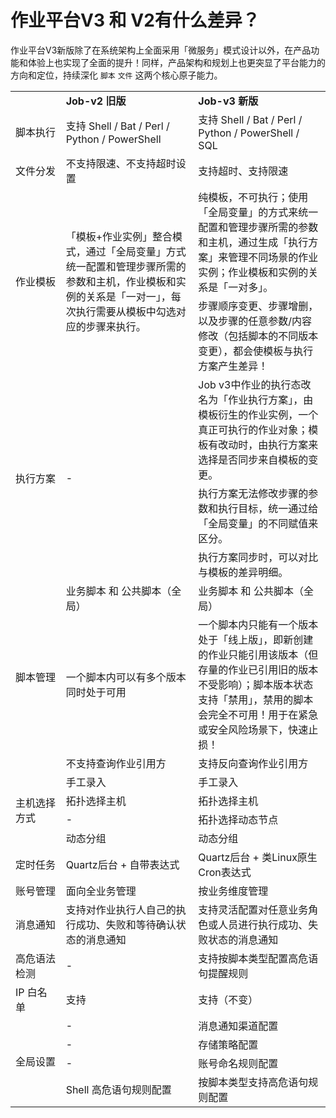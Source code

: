 # 作业平台V3 和 V2有什么差异？

作业平台V3新版除了在系统架构上全面采用「微服务」模式设计以外，在产品功能和体验上也实现了全面的提升！同样，产品架构和规划上也更突显了平台能力的方向和定位，持续深化 `脚本`  `文件` 这两个核心原子能力。

<table><tbody>
<tr style="font-weight:bold;"><td width="16%" ></td><td width="42%">	Job-v2 旧版	</td><td width="42%">	Job-v3 新版	</td></tr>
<tr><td style="vertical-align:middle;">	脚本执行	</td><td style="vertical-align:middle;">	支持 Shell / Bat / Perl / Python / PowerShell	</td><td style="vertical-align:middle;">	支持 Shell / Bat / Perl / Python / PowerShell / SQL	</td></tr>
<tr><td>	文件分发	</td><td>	不支持限速、不支持超时设置	</td><td>	支持超时、支持限速	</td></tr>
<tr><td rowspan="2" style="vertical-align:middle;">	作业模板	</td><td rowspan="2" style="vertical-align:middle;">	「模板+作业实例」整合模式，通过「全局变量」方式统一配置和管理步骤所需的参数和主机，作业模板和实例的关系是「一对一」，每次执行需要从模板中勾选对应的步骤来执行。	</td><td>	纯模板，不可执行；使用「全局变量」的方式来统一配置和管理步骤所需的参数和主机，通过生成「执行方案」来管理不同场景的作业实例；作业模板和实例的关系是「一对多」。	</td></tr>
<tr><td>	步骤顺序变更、步骤增删，以及步骤的任意参数/内容修改（包括脚本的不同版本变更），都会使模板与执行方案产生差异！	</td></tr>
<tr><td rowspan="3" style="vertical-align:middle;">	执行方案	</td><td rowspan="3">	-	</td><td>	Job v3中作业的执行态改名为「作业执行方案」，由模板衍生的作业实例，一个真正可执行的作业对象；模板有改动时，由执行方案来选择是否同步来自模板的变更。	</td></tr>
<tr><td>	执行方案无法修改步骤的参数和执行目标，统一通过给「全局变量」的不同赋值来区分。 </td></tr>
<tr><td>	执行方案同步时，可以对比与模板的差异明细。	</td></tr>
<tr><td rowspan="3" style="vertical-align:middle;">	脚本管理	</td><td>	业务脚本 和 公共脚本（全局）	</td><td>	业务脚本 和 公共脚本（全局）	</td></tr>
<tr><td style="vertical-align:middle;">	一个脚本内可以有多个版本同时处于可用	</td><td style="vertical-align:middle;">	一个脚本内只能有一个版本处于「线上版」，即新创建的作业只能引用该版本（但存量的作业已引用旧的版本不受影响）；脚本版本状态支持「禁用」，禁用的脚本会完全不可用！用于在紧急或安全风险场景下，快速止损！ </td></tr>
<tr><td style="vertical-align:middle;">	不支持查询作业引用方	</td><td>	支持反向查询作业引用方	</td></tr>
<tr><td rowspan="4" style="vertical-align:middle;">	主机选择方式	</td><td>	手工录入	</td><td>	手工录入	</td></tr>
<tr><td style="vertical-align:middle;">	拓扑选择主机	</td><td>	拓扑选择主机 </td></tr>
<tr><td style="vertical-align:middle;">	-	</td><td>	拓扑选择动态节点	</td></tr>
<tr><td style="vertical-align:middle;">	动态分组	</td><td>	动态分组	</td></tr>
<tr><td>	定时任务	</td><td>	Quartz后台 + 自带表达式	</td><td>	Quartz后台 + 类Linux原生Cron表达式	</td></tr>
<tr><td>	账号管理	</td><td>	面向全业务管理	</td><td>	按业务维度管理	</td></tr>
<tr><td>	消息通知	</td><td>	支持对作业执行人自己的执行成功、失败和等待确认状态的消息通知	</td><td>	支持灵活配置对任意业务角色或人员进行执行成功、失败状态的消息通知	</td></tr>
<tr><td>	高危语法检测	</td><td>	-	</td><td>	支持按脚本类型配置高危语句提醒规则	</td></tr>
<tr><td>	IP 白名单	</td><td>	支持	</td><td>	支持（不变）	</td></tr>
<tr><td rowspan="4" style="vertical-align:middle;">	全局设置	</td><td>	-	</td><td>	消息通知渠道配置	</td></tr>
<tr><td style="vertical-align:middle;">	-	</td><td>	存储策略配置 </td></tr>
<tr><td style="vertical-align:middle;">	-	</td><td>	账号命名规则配置	</td></tr>
<tr><td style="vertical-align:middle;">	Shell 高危语句规则配置	</td><td>	按脚本类型支持高危语句规则配置	</td></tr>
</tbody></table>


